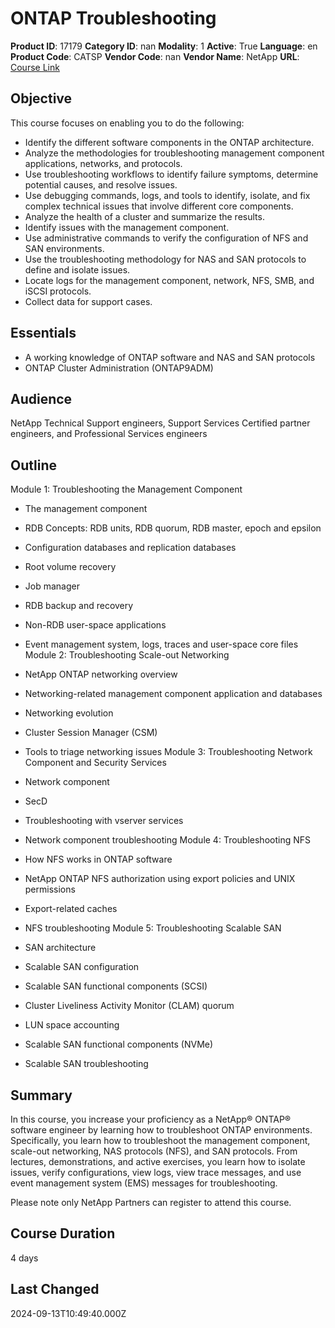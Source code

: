 # ONTAP Troubleshooting

**Product ID**: 17179
**Category ID**: nan
**Modality**: 1
**Active**: True
**Language**: en
**Product Code**: CATSP
**Vendor Code**: nan
**Vendor Name**: NetApp
**URL**: [Course Link](https://www.fastlaneus.com/course/netapp-catsp)

## Objective
This course focuses on enabling you to do the following:


- Identify the different software components in the ONTAP architecture.
- Analyze the methodologies for troubleshooting management component applications, networks, and protocols.
- Use troubleshooting workflows to identify failure symptoms, determine potential causes, and resolve issues.
- Use debugging commands, logs, and tools to identify, isolate, and fix complex technical issues that involve different core components.
- Analyze the health of a cluster and summarize the results.
- Identify issues with the management component.
- Use administrative commands to verify the configuration of NFS and SAN environments.
- Use the troubleshooting methodology for NAS and SAN protocols to define and isolate issues.
- Locate logs for the management component, network, NFS, SMB, and iSCSI protocols.
- Collect data for support cases.

## Essentials
- A working knowledge of ONTAP software and NAS and SAN protocols
- ONTAP Cluster Administration (ONTAP9ADM)

## Audience
NetApp Technical Support engineers, Support Services Certified partner engineers, and Professional Services engineers

## Outline
Module 1: Troubleshooting the Management Component 


- The management component
- RDB Concepts: RDB units, RDB quorum, RDB master, epoch and epsilon
- Configuration databases and replication databases
- Root volume recovery
- Job manager
- RDB backup and recovery
- Non-RDB user-space applications
- Event management system, logs, traces and user-space core files
Module 2: Troubleshooting Scale-out Networking


- NetApp ONTAP networking overview
- Networking-related management component application and databases
- Networking evolution
- Cluster Session Manager (CSM)
- Tools to triage networking issues
Module 3: Troubleshooting Network Component and Security Services


- Network component
- SecD
- Troubleshooting with vserver services
- Network component troubleshooting
Module 4: Troubleshooting NFS


- How NFS works in ONTAP software
- NetApp ONTAP NFS authorization using export policies and UNIX permissions
- Export-related caches
- NFS troubleshooting
Module 5: Troubleshooting Scalable SAN


- SAN architecture
- Scalable SAN configuration
- Scalable SAN functional components (SCSI)
- Cluster Liveliness Activity Monitor (CLAM) quorum
- LUN space accounting
- Scalable SAN functional components (NVMe)
- Scalable SAN troubleshooting

## Summary
In this course, you increase your proficiency as a NetApp® ONTAP® software engineer by learning how to troubleshoot ONTAP environments. Specifically, you learn how to troubleshoot the management component, scale-out networking, NAS protocols (NFS), and SAN protocols. From lectures, demonstrations, and active exercises, you learn how to isolate issues, verify configurations, view logs, view trace messages, and use event management system (EMS) messages for troubleshooting.

Please note only NetApp Partners can register to attend this course.

## Course Duration
4 days

## Last Changed
2024-09-13T10:49:40.000Z
